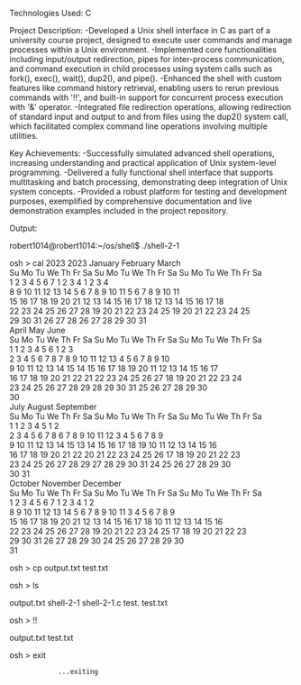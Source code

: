 Technologies Used: C

Project Description:
-Developed a Unix shell interface in C as part of a university course project, designed to execute user commands and manage processes within a Unix environment.
-Implemented core functionalities including input/output redirection, pipes for inter-process communication, and command execution in child processes using system calls such as fork(), exec(), wait(), dup2(), and pipe().
-Enhanced the shell with custom features like command history retrieval, enabling users to rerun previous commands with '!!', and built-in support for concurrent process execution with '&' operator.
-Integrated file redirection operations, allowing redirection of standard input and output to and from files using the dup2() system call, which facilitated complex command line operations involving multiple utilities.


Key Achievements:
-Successfully simulated advanced shell operations, increasing understanding and practical application of Unix system-level programming.
-Delivered a fully functional shell interface that supports multitasking and batch processing, demonstrating deep integration of Unix system concepts.
-Provided a robust platform for testing and development purposes, exemplified by comprehensive documentation and live demonstration examples included in the project repository.


Output:

robert1014@robert1014:~/os/shell$ ./shell-2-1

osh > cal 2023
                            2023
      January               February               March          
Su Mo Tu We Th Fr Sa  Su Mo Tu We Th Fr Sa  Su Mo Tu We Th Fr Sa  
 1  2  3  4  5  6  7            1  2  3  4            1  2  3  4  
 8  9 10 11 12 13 14   5  6  7  8  9 10 11   5  6  7  8  9 10 11  
15 16 17 18 19 20 21  12 13 14 15 16 17 18  12 13 14 15 16 17 18  
22 23 24 25 26 27 28  19 20 21 22 23 24 25  19 20 21 22 23 24 25  
29 30 31              26 27 28              26 27 28 29 30 31     
       April                  May                   June          
Su Mo Tu We Th Fr Sa  Su Mo Tu We Th Fr Sa  Su Mo Tu We Th Fr Sa  
                   1      1  2  3  4  5  6               1  2  3  
 2  3  4  5  6  7  8   7  8  9 10 11 12 13   4  5  6  7  8  9 10  
 9 10 11 12 13 14 15  14 15 16 17 18 19 20  11 12 13 14 15 16 17  
16 17 18 19 20 21 22  21 22 23 24 25 26 27  18 19 20 21 22 23 24  
23 24 25 26 27 28 29  28 29 30 31           25 26 27 28 29 30     
30                                                                
        July                 August              September        
Su Mo Tu We Th Fr Sa  Su Mo Tu We Th Fr Sa  Su Mo Tu We Th Fr Sa  
                   1         1  2  3  4  5                  1  2  
 2  3  4  5  6  7  8   6  7  8  9 10 11 12   3  4  5  6  7  8  9  
 9 10 11 12 13 14 15  13 14 15 16 17 18 19  10 11 12 13 14 15 16  
16 17 18 19 20 21 22  20 21 22 23 24 25 26  17 18 19 20 21 22 23  
23 24 25 26 27 28 29  27 28 29 30 31        24 25 26 27 28 29 30  
30 31                                                             
      October               November              December        
Su Mo Tu We Th Fr Sa  Su Mo Tu We Th Fr Sa  Su Mo Tu We Th Fr Sa  
 1  2  3  4  5  6  7            1  2  3  4                  1  2  
 8  9 10 11 12 13 14   5  6  7  8  9 10 11   3  4  5  6  7  8  9  
15 16 17 18 19 20 21  12 13 14 15 16 17 18  10 11 12 13 14 15 16  
22 23 24 25 26 27 28  19 20 21 22 23 24 25  17 18 19 20 21 22 23  
29 30 31              26 27 28 29 30        24 25 26 27 28 29 30  
                                            31           
                                            
osh > cp output.txt test.txt

osh > ls

output.txt  shell-2-1  shell-2-1.c  test.  test.txt

osh > !!

output.txt  test.txt

osh > exit

                ...exiting
